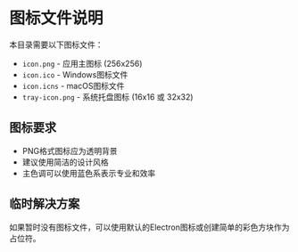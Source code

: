 # 图标文件说明

本目录需要以下图标文件：

- `icon.png` - 应用主图标 (256x256)
- `icon.ico` - Windows图标文件
- `icon.icns` - macOS图标文件  
- `tray-icon.png` - 系统托盘图标 (16x16 或 32x32)

## 图标要求

- PNG格式图标应为透明背景
- 建议使用简洁的设计风格
- 主色调可以使用蓝色系表示专业和效率

## 临时解决方案

如果暂时没有图标文件，可以使用默认的Electron图标或创建简单的彩色方块作为占位符。 